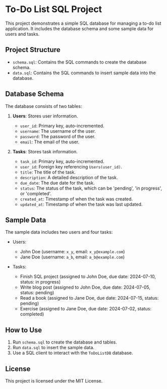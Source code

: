 # To-Do List SQL Project

This project demonstrates a simple SQL database for managing a to-do list application. It includes the database schema and some sample data for users and tasks.

## Project Structure

- `schema.sql`: Contains the SQL commands to create the database schema.
- `data.sql`: Contains the SQL commands to insert sample data into the database.

## Database Schema

The database consists of two tables:

1. **Users**: Stores user information.
    - `user_id`: Primary key, auto-incremented.
    - `username`: The username of the user.
    - `password`: The password of the user.
    - `email`: The email of the user.

2. **Tasks**: Stores task information.
    - `task_id`: Primary key, auto-incremented.
    - `user_id`: Foreign key referencing `Users(user_id)`.
    - `title`: The title of the task.
    - `description`: A detailed description of the task.
    - `due_date`: The due date for the task.
    - `status`: The status of the task, which can be 'pending', 'in progress', or 'completed'.
    - `created_at`: Timestamp of when the task was created.
    - `updated_at`: Timestamp of when the task was last updated.

## Sample Data

The sample data includes two users and four tasks:

- Users:
    - John Doe (username: `x_y`, email: `x_y@example.com`)
    - Jane Doe (username: `a_b`, email: `a_b@example.com`)

- Tasks:
    - Finish SQL project (assigned to John Doe, due date: 2024-07-10, status: in progress)
    - Write blog post (assigned to John Doe, due date: 2024-07-05, status: pending)
    - Read a book (assigned to Jane Doe, due date: 2024-07-15, status: pending)
    - Exercise (assigned to Jane Doe, due date: 2024-07-02, status: completed)

## How to Use

1. Run `schema.sql` to create the database and tables.
2. Run `data.sql` to insert the sample data.
3. Use a SQL client to interact with the `ToDoListDB` database.

## License

This project is licensed under the MIT License.
